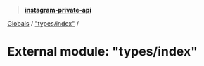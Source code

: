 > **[instagram-private-api](../README.md)**

[Globals](../README.md) / ["types/index"](_types_index_.md) /

# External module: "types/index"